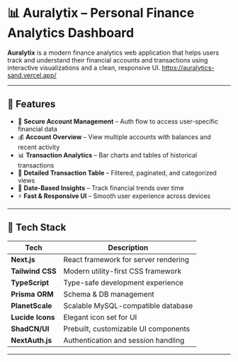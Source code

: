 # 📊 Auralytix – Personal Finance Analytics Dashboard

**Auralytix** is a modern finance analytics web application that helps users track and understand their financial accounts and transactions using interactive visualizations and a clean, responsive UI.
https://auralytics-sand.vercel.app/

---

## 🚀 Features

- 🔐 **Secure Account Management** – Auth flow to access user-specific financial data
- 💰 **Account Overview** – View multiple accounts with balances and recent activity
- 📊 **Transaction Analytics** – Bar charts and tables of historical transactions
- 🧾 **Detailed Transaction Table** – Filtered, paginated, and categorized views
- 📅 **Date-Based Insights** – Track financial trends over time
- ⚡ **Fast & Responsive UI** – Smooth user experience across devices

---

## 🧱 Tech Stack

| Tech          | Description                          |
|---------------|--------------------------------------|
| **Next.js**   | React framework for server rendering |
| **Tailwind CSS** | Modern utility-first CSS framework |
| **TypeScript**| Type-safe development experience     |
| **Prisma ORM**| Schema & DB management               |
| **PlanetScale**| Scalable MySQL-compatible database  |
| **Lucide Icons** | Elegant icon set for UI           |
| **ShadCN/UI** | Prebuilt, customizable UI components |
| **NextAuth.js**| Authentication and session handling |

---


